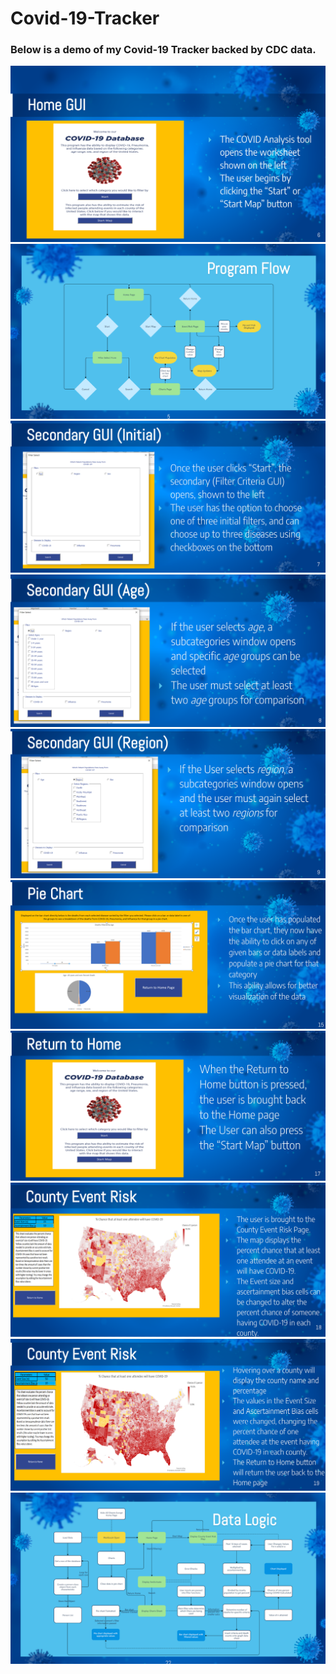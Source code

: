 # Covid-19-Tracker
### Below is a demo of my Covid-19 Tracker backed by CDC data.

<img src="Images/home.png">


<img src="Images/Flow.png">


<img src="Images/GUI1.png">


<img src="Images/GUI2.png">


<img src="Images/GUI3.png">


<img src="Images/piechart.png">


<img src="Images/Returnhome.png">


<img src="Images/CR1.png">


<img src="Images/CR2.png">


<img src="Images/datalogic.png">
